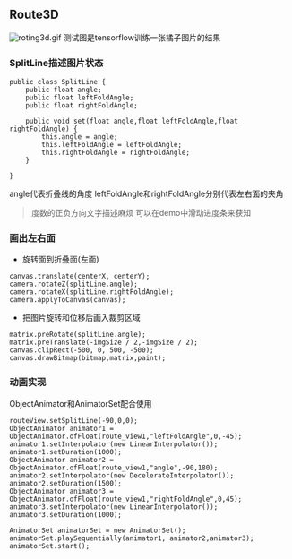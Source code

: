 ## Route3D 
![roting3d.gif](http://upload-images.jianshu.io/upload_images/2826549-9c039c36691867e9.gif?imageMogr2/auto-orient/strip)
测试图是tensorflow训练一张橘子图片的结果
### SplitLine描述图片状态
    
```
public class SplitLine {
    public float angle;
    public float leftFoldAngle;
    public float rightFoldAngle;

    public void set(float angle,float leftFoldAngle,float rightFoldAngle) {
        this.angle = angle;
        this.leftFoldAngle = leftFoldAngle;
        this.rightFoldAngle = rightFoldAngle;
    }

}
```
angle代表折叠线的角度
leftFoldAngle和rightFoldAngle分别代表左右面的夹角

> 度数的正负方向文字描述麻烦 可以在demo中滑动进度条来获知

### 画出左右面
* 旋转面到折叠面(左面)

```
canvas.translate(centerX, centerY);
camera.rotateZ(splitLine.angle);
camera.rotateX(splitLine.rightFoldAngle);
camera.applyToCanvas(canvas);
```

* 把图片旋转和位移后画入裁剪区域

```
matrix.preRotate(splitLine.angle);
matrix.preTranslate(-imgSize / 2,-imgSize / 2);
canvas.clipRect(-500, 0, 500, -500);
canvas.drawBitmap(bitmap,matrix,paint);
```
### 动画实现

ObjectAnimator和AnimatorSet配合使用
```
routeView.setSplitLine(-90,0,0);
ObjectAnimator animator1 = ObjectAnimator.ofFloat(route_view1,"leftFoldAngle",0,-45);
animator1.setInterpolator(new LinearInterpolator());
animator1.setDuration(1000);
ObjectAnimator animator2 = ObjectAnimator.ofFloat(route_view1,"angle",-90,180);
animator2.setInterpolator(new DecelerateInterpolator());
animator2.setDuration(1500);
ObjectAnimator animator3 = ObjectAnimator.ofFloat(route_view1,"rightFoldAngle",0,45);
animator3.setInterpolator(new LinearInterpolator());
animator3.setDuration(1000);

AnimatorSet animatorSet = new AnimatorSet();
animatorSet.playSequentially(animator1, animator2,animator3);
animatorSet.start();
```


